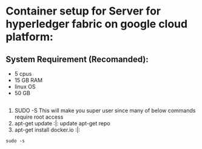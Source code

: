 # Container setup for Server for hyperledger fabric on google cloud platform:

## System Requirement (Recomanded):

- 5 cpus
- 15 GB RAM
- linux OS
- 50 GB

##

1. SUDO -S
   This will make you super user since many of below commands require root access
1. apt-get update :|: update apt-get repo
1. apt-get install docker.io :|:

```shell script
sudo -s
```
